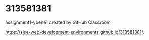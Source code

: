 # 313581381
assignment1-ybene1 created by GitHub Classroom

https://sise-web-development-environments.github.io/313581381/.
